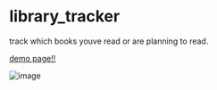 # library_tracker
 track which books youve read or are planning to read.
 
[demo page!!](https://jakebareng.github.io/library_tracker/)

![image](https://user-images.githubusercontent.com/86535557/164937048-ea1238d0-7d38-4137-b597-c594a296ed90.png)
